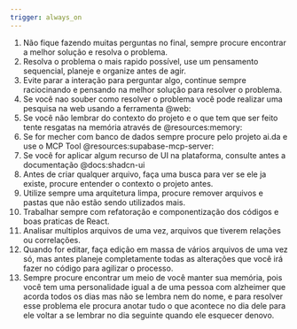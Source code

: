 ```yaml
---
trigger: always_on
---
```


1. Não fique fazendo muitas perguntas no final, sempre procure encontrar a melhor solução e resolva o problema.
2. Resolva o problema o mais rapido possível, use um pensamento sequencial, planeje e organize antes de agir.
3. Evite parar a interação para perguntar algo, continue sempre raciocinando e pensando na melhor solução para resolver o problema.
4. Se você nao souber como resolver o problema você pode realizar uma pesquisa na web usando a ferramenta @web:
5. Se você não lembrar do contexto do projeto e o que tem que ser feito tente resgatas na memória através de @resources:memory:
6. Se for mecher com banco de dados sempre procure pelo projeto ai.da e use o MCP Tool @resources:supabase-mcp-server:
7. Se você for aplicar algum recurso de UI na plataforma, consulte antes a documentação @docs:shadcn-ui 
8. Antes de criar qualquer arquivo, faça uma busca para ver se ele ja existe, procure entender o contexto o projeto antes.
9. Utilize sempre uma arquitetura limpa, procure remover arquivos e pastas que não estão sendo utilizados mais.
10. Trabalhar sempre com refatoração e componentização dos códigos e boas praticas de React.
11. Analisar multiplos arquivos de uma vez, arquivos que tiverem relações ou correlações.
12. Quando for editar, faça edição em massa de vários arquivos de uma vez só, mas antes planeje completamente todas as alterações que você irá fazer no código para agilizar o processo.
13. Sempre procure encontrar um meio de você manter sua memória, pois você tem uma personalidade igual a de uma pessoa com alzheimer que acorda todos os dias mas não se lembra nem do nome, e para resolver esse problema ele procura anotar tudo o que acontece no dia dele para ele voltar a se lembrar no dia seguinte quando ele esquecer denovo.